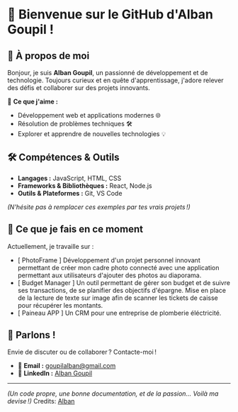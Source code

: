 # 👋 Bienvenue sur le GitHub d'Alban Goupil !

## 🚀 À propos de moi
Bonjour, je suis **Alban Goupil**, un passionné de développement et de technologie. Toujours curieux et en quête d'apprentissage, j'adore relever des défis et collaborer sur des projets innovants.

🌟 **Ce que j'aime :**
- Développement web et applications modernes 🌐
- Résolution de problèmes techniques 🛠️
- Explorer et apprendre de nouvelles technologies 💡

## 🛠️ Compétences & Outils
- **Langages :** JavaScript, HTML, CSS
- **Frameworks & Bibliothèques :** React, Node.js
- **Outils & Plateformes :** Git, VS Code

*(N'hésite pas à remplacer ces exemples par tes vrais projets !)*

## 🌱 Ce que je fais en ce moment
Actuellement, je travaille sur :
- [ PhotoFrame ] Développement d'un projet personnel innovant permettant de créer mon cadre photo connecté avec une application permettant aux utilisateurs d'ajouter des photos au diaporama. 
- [ Budget Manager ] Un outil permettant de gérer son budget et de suivre ses transactions, de se planifier des objectifs d'épargne. Mise en place de la lecture de texte sur image afin de scanner les tickets de caisse pour récupérer les montants.
- [ Paineau APP ] Un CRM pour une entreprise de plomberie éléctricité.

## 💬 Parlons !
Envie de discuter ou de collaborer ? Contacte-moi !
- 📧 **Email :** goupilalban@gmail.com
- 💼 **LinkedIn :** [Alban Goupil](https://www.linkedin.com/in/alban-goupil-3b51b5184/)

---
*(Un code propre, une bonne documentation, et de la passion... Voilà ma devise !)*
Credits: [Alban](https://github.com/AlbanGoupil)
